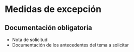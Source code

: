 # Medidas de excepción

## Documentación obligatoria

* Nota de solicitud
* Documentación de los antecedentes del tema a solicitar
